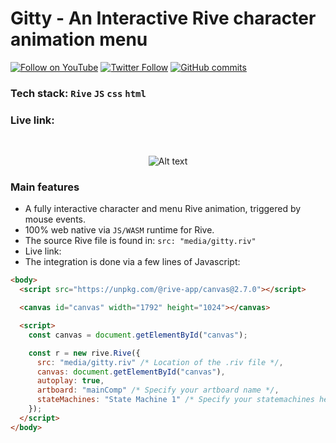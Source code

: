 # Gitty - An Interactive Rive character animation menu

[![Follow on YouTube](https://img.shields.io/badge/-Follow%20on%20YouTube-red?logo=YouTube&logoColor=white&style=flat)](https://www.youtube.com/digitalclay)
[![Twitter Follow](https://img.shields.io/twitter/follow/3DRudy.svg?style=social)](https://twitter.com/3DRudy)
[![GitHub commits](https://img.shields.io/github/commit-activity/m/RuDeeVelops/creativedev-log.svg)](https://github.com/RuDeeVelops/creativedev-log/commits/main)

### Tech stack: `Rive` `JS` `css` `html`

### Live link:

<br>

<p align="center">
    <img src="media/loopingGittyMenu_RodolfoFanti.gif" alt="Alt text" style="max-width: 1000px;">
</p>

### Main features

- A fully interactive character and menu Rive animation, triggered by mouse events.
- 100% web native via `JS/WASM` runtime for Rive.
- The source Rive file is found in: `src: "media/gitty.riv"`
- Live link:
- The integration is done via a few lines of Javascript:

<div style="max-width: 70vw; margin-left: auto; margin-right: auto;">

```html
<body>
  <script src="https://unpkg.com/@rive-app/canvas@2.7.0"></script>

  <canvas id="canvas" width="1792" height="1024"></canvas>

  <script>
    const canvas = document.getElementById("canvas");

    const r = new rive.Rive({
      src: "media/gitty.riv" /* Location of the .riv file */,
      canvas: document.getElementById("canvas"),
      autoplay: true,
      artboard: "mainComp" /* Specify your artboard name */,
      stateMachines: "State Machine 1" /* Specify your statemachines here */,
    });
  </script>
</body>
```

</div>
